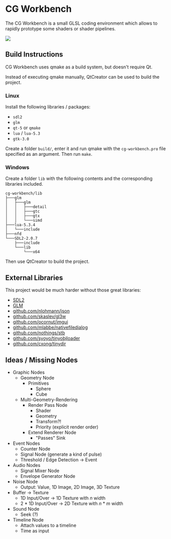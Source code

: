 # CG Workbench
The CG Workbench is a small GLSL coding environment which allows to rapidly prototype some shaders or shader pipelines.

![](https://puu.sh/yOGv5/6c440d280e.png)

## Build Instructions

CG Workbench uses qmake as a build system, but doesn't require Qt.

Instead of executing qmake manually, QtCreator can be used to build the project.

### Linux
Install the following libraries / packages:
- `sdl2`
- `glm`
- `qt-5` or `qmake`
- `lua` / `lua-5.3`
- `gtk-3.0`

Create a folder `build/`, enter it and run qmake with the `cg-workbench.pro` file specified
as an argument. Then run `make`.

### Windows

Create a folder `lib` with the following contents and the corresponding libraries included.

```
cg-workbench/lib
├───glm
│   ├───glm
│   │   ├───detail
│   │   ├───gtc
│   │   ├───gtx
│   │   └───simd
├───lua-5.3.4
│   └───include
├───nfd
└───SDL2-2.0.7
    ├───include
    └───lib
        └───x64
```

Then use QtCreator to build the project.

## External Libraries
This project would be much harder without those great libraries:
- [SDL2](https://www.libsdl.org)
- [GLM](https://glm.g-truc.net/0.9.8/index.html)
- [github.com/nlohmann/json](https://github.com/nlohmann/json)
- [github.com/skaslev/gl3w](https://github.com/skaslev/gl3w)
- [github.com/ocornut/imgui](https://github.com/ocornut/imgui)
- [github.com/mlabbe/nativefiledialog](https://github.com/mlabbe/nativefiledialog)
- [github.com/nothings/stb](https://github.com/nothings/stb)
- [github.com/syoyo/tinyobjloader](https://github.com/syoyo/tinyobjloader)
- [github.com/cxong/tinydir](https://github.com/cxong/tinydir)

## Ideas / Missing Nodes
- Graphic Nodes
	- Geometry Node
		- Primitives
			- Sphere
			- Cube
	- Multi-Geometry-Rendering
		- Render Pass Node
			- Shader
			- Geometry
			- Transform?!
			- Priority (explicit render order)
		- Extend Renderer Node
			- "Passes" Sink
- Event Nodes
	- Counter Node
	- Signal Node (generate a kind of pulse)
	- Threshold / Edge Detection -> Event
- Audio Nodes
	- Signal Mixer Node
	- Envelope Generator Node
- Noise Node
	- Output: Value, 1D Image, 2D Image, 3D Texture
- Buffer -> Texture
	- 1D Input/Over → 1D Texture with *n* width
	- 2 * 1D Input/Over → 2D Texture with *n* * *m* width
- Sound Node
	- Seek (?)
- Timeline Node
	- Attach values to a timeline
	- Time as input